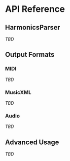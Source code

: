 # API Reference

## HarmonicsParser

*TBD*

## Output Formats

### MIDI

*TBD*

### MusicXML

*TBD*

### Audio

*TBD*

## Advanced Usage

*TBD*
